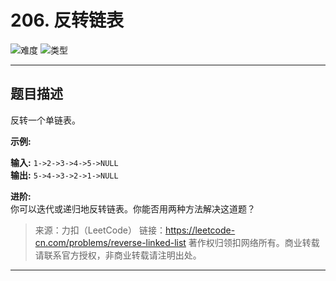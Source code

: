 # 206. 反转链表

![难度](https://img.shields.io/badge/难度-简单-green.svg?logo=leetcode&style=flat)  ![类型](https://img.shields.io/badge/类型-链表-violet.svg?style=flat)

---

## 题目描述

反转一个单链表。

**示例:**

**输入:** `1->2->3->4->5->NULL`  
**输出:** `5->4->3->2->1->NULL`  

**进阶:**  
你可以迭代或递归地反转链表。你能否用两种方法解决这道题？  

> 来源：力扣（LeetCode）
链接：https://leetcode-cn.com/problems/reverse-linked-list
著作权归领扣网络所有。商业转载请联系官方授权，非商业转载请注明出处。

---
